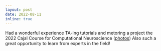```yaml
---
layout: post
date: 2022-08-11
inline: true
---
```


Had a wonderful experience TA-ing tutorials and metoring a project the 2022 Cajal Course for Computational Neuroscience ([photos](https://www.dropbox.com/home/jobSearch/cajal%20summer%20school%20TA%202022/photos)) Also such a great opportunity to learn from experts in the field!
